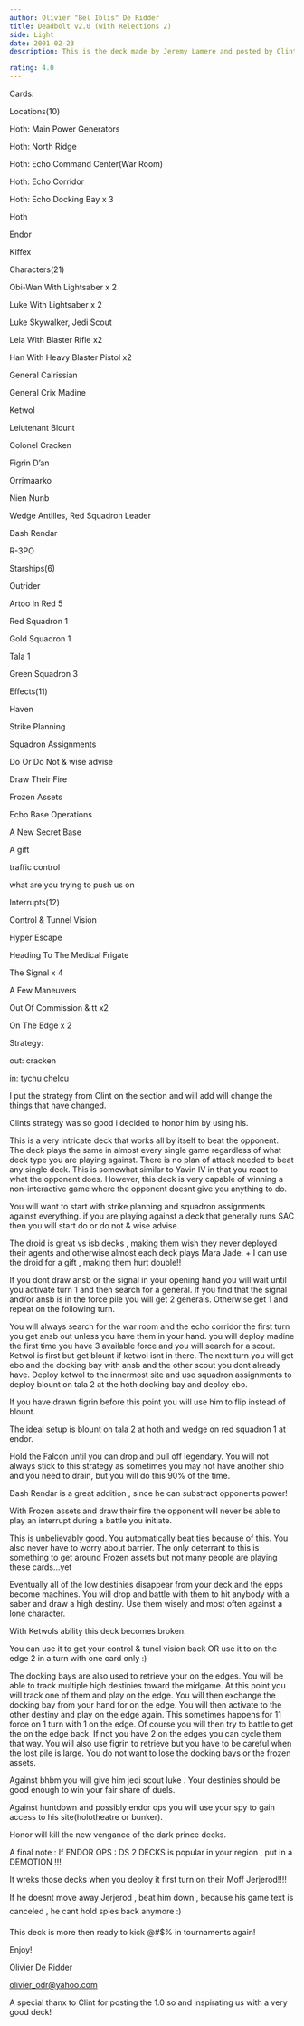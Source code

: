 ```yaml
---
author: Olivier "Bel Iblis" De Ridder
title: Deadbolt v2.0 (with Relections 2)
side: Light
date: 2001-02-23
description: This is the deck made by Jeremy Lamere and posted by Clint "GameMaster" Hays. I enchanced it with Reflections 2.

rating: 4.0
---
```

Cards: 

Locations(10)
Hoth: Main Power Generators
Hoth: North Ridge
Hoth: Echo Command Center(War Room)
Hoth: Echo Corridor
Hoth: Echo Docking Bay x 3
Hoth
Endor
Kiffex

Characters(21)
Obi-Wan With Lightsaber x 2
Luke With Lightsaber x 2
Luke Skywalker, Jedi Scout
Leia With Blaster Rifle x2
Han With Heavy Blaster Pistol x2
General Calrissian
General Crix Madine
Ketwol
Leiutenant Blount
Colonel Cracken
Figrin D&#8217;an
Orrimaarko
Nien Nunb
Wedge Antilles, Red Squadron Leader
Dash Rendar
R-3PO

Starships(6)
Outrider
Artoo In Red 5
Red Squadron 1
Gold Squadron 1
Tala 1
Green Squadron 3

Effects(11)
Haven
Strike Planning
Squadron Assignments
Do Or Do Not & wise advise
Draw Their Fire
Frozen Assets
Echo Base Operations
A New Secret Base
A gift
traffic control
what are you trying to push us on


Interrupts(12)
Control & Tunnel Vision 
Hyper Escape
Heading To The Medical Frigate
The Signal x 4 
A Few Maneuvers
Out Of Commission & tt x2
On The Edge x 2 

Strategy: 

out: cracken
in: tychu chelcu

I put the strategy from Clint on the section and will add will change the things that have changed.
Clints strategy was so good i decided to honor him by using his.

This is a very intricate deck that works all by itself to beat the opponent. The deck plays the same in almost every single game regardless of what deck type you are playing against. There is no plan of attack needed to beat any single deck. This is somewhat similar to Yavin IV in that you react to what the opponent does. However, this deck is very capable of winning a non-interactive game where the opponent doesnt give you anything to do.


You will want to start with strike planning and squadron assignments against everything. if you are playing against a deck that generally runs SAC then you will start do or do not & wise advise. 

The droid is great vs isb decks , making them wish they never deployed their agents and otherwise almost each deck plays Mara Jade. + I can use the droid for a gift , making them hurt double!!


If you dont draw ansb or the signal in your opening hand you will wait until you activate turn 1 and then search for a general. If you find that the signal and/or ansb is in the force pile you will get 2 generals. Otherwise get 1 and repeat on the following turn.

You will always search for the war room and the echo corridor the first turn you get ansb out unless you have them in your hand. you will deploy madine the first time you have 3 available force and you will search for a scout. Ketwol is first but get blount if ketwol isnt in there. The next turn you will get ebo and the docking bay with ansb and the other scout you dont already have. Deploy ketwol to the innermost site and use squadron assignments to deploy blount on tala 2 at the hoth docking bay and deploy ebo.

If you have drawn figrin before this point you will use him to flip instead of blount.

The ideal setup is blount on tala 2 at hoth and wedge on red squadron 1 at endor.

Hold the Falcon until you can drop and pull off legendary. You will not always stick to this strategy as sometimes you may not have another ship and you need to drain, but you will do this 90% of the time.

Dash Rendar is a great addition , since he can substract opponents power! 

With Frozen assets and draw their fire the opponent will never be able to play an interrupt during a battle you initiate.

This is unbelievably good. You automatically beat ties because of this. You also never have to worry about barrier. The only deterrant to this is something to get around Frozen assets but not many people are playing these cards...yet
Eventually all of the low destinies disappear from your deck and the epps become machines. You will drop and battle with them to hit anybody with a saber and draw a high destiny. Use them wisely and most often against a lone character.

With Ketwols ability this deck becomes broken.

You can use it to get your control & tunel vision back OR use it to on the edge 2 in a turn with one card only :)



The docking bays are also used to retrieve your on the edges. You will be able to track multiple high destinies toward the midgame. At this point you will track one of them and play on the edge. You will then exchange the docking bay from your hand for on the edge. You will then activate to the other destiny and play on the edge again. This sometimes happens for 11 force on 1 turn with 1 on the edge. Of course you will then try to battle to get the on the edge back. If not you have 2 on the edges you can cycle them that way. You will also use figrin to retrieve but you have to be careful when the lost pile is large. You do not want to lose the docking bays or the frozen assets.


Against bhbm you will give him jedi scout luke . Your destinies should be good enough to win your fair share of duels.

Against huntdown and possibly endor ops you will use your spy to gain access to his site(holotheatre or bunker).

Honor will kill the new vengance of the dark prince decks.

A final note : If ENDOR OPS : DS 2 DECKS is popular in your region , put in a DEMOTION !!!
It wreks those decks when you deploy it first turn on their Moff Jerjerod!!!!
If he doesnt move away Jerjerod , beat him down , because his game text is canceled , he cant hold spies back anymore :)

This deck is more then ready to kick @#$% in tournaments again!

Enjoy!
Olivier De Ridder
olivier_odr@yahoo.com

A special thanx to Clint for posting the 1.0 so and inspirating us with a very good deck!   